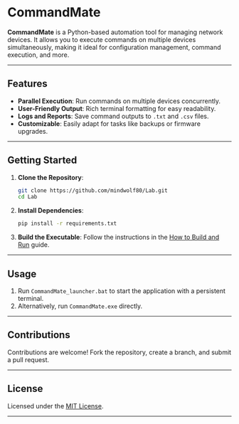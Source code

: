 # CommandMate

**CommandMate** is a Python-based automation tool for managing network devices. It allows you to execute commands on multiple devices simultaneously, making it ideal for configuration management, command execution, and more.

---

## Features
- **Parallel Execution**: Run commands on multiple devices concurrently.
- **User-Friendly Output**: Rich terminal formatting for easy readability.
- **Logs and Reports**: Save command outputs to `.txt` and `.csv` files.
- **Customizable**: Easily adapt for tasks like backups or firmware upgrades.

---

## Getting Started
1. **Clone the Repository**:
   ```bash
   git clone https://github.com/mindwolf80/Lab.git
   cd Lab
   ```

2. **Install Dependencies**:
   ```bash
   pip install -r requirements.txt
   ```

3. **Build the Executable**:
   Follow the instructions in the [How to Build and Run](docs/HowToBuildAndRun.md) guide.

---

## Usage
1. Run `CommandMate_launcher.bat` to start the application with a persistent terminal.
2. Alternatively, run `CommandMate.exe` directly.

---

## Contributions
Contributions are welcome! Fork the repository, create a branch, and submit a pull request.

---

## License
Licensed under the [MIT License](LICENSE).

---
